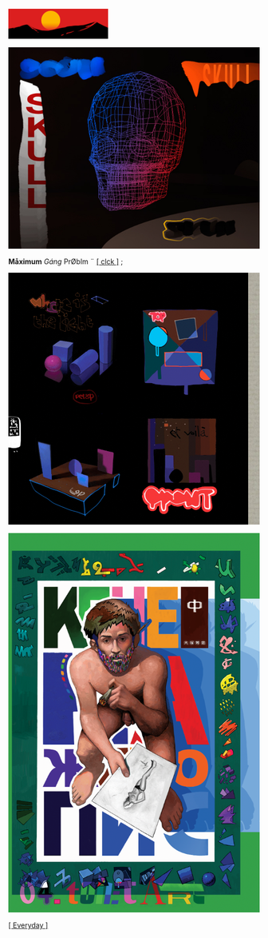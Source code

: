 ![](c-14.gif)

![](pix/skull_027.png)

**Måximum** *Gáng* PrØblm ¨ [[ clck ]](https://ioinformatics.org/files/ioi1991round2.pdf) ;

![](pix/Study5.png)

![](pix/04-toilet-art-2.png)

[[ Everyday ]](https://youtu.be/owE3nSQsuEM)
